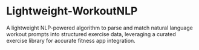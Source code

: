 # Lightweight-WorkoutNLP
A lightweight NLP-powered algorithm to parse and match natural language workout prompts into structured exercise data, leveraging a curated exercise library for accurate fitness app integration.
